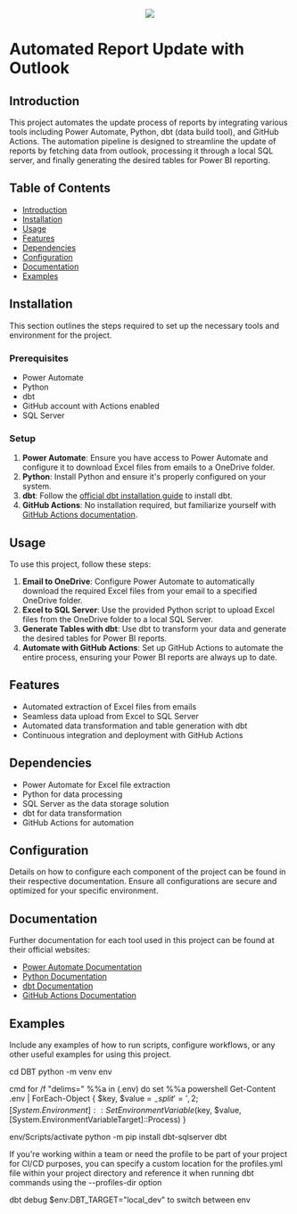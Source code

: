  <div align="center">
  <p>
      <img src="https://github.com/Wemmy/BI-with-Outlook-and-dbt/blob/master/BI_with_outlook.png"></a>
  </p>
</div>

# Automated Report Update with Outlook

## Introduction
This project automates the update process of reports by integrating various tools including Power Automate, Python, dbt (data build tool), and GitHub Actions. The automation pipeline is designed to streamline the update of reports by fetching data from outlook, processing it through a local SQL server, and finally generating the desired tables for Power BI reporting.

## Table of Contents
- [Introduction](#introduction)
- [Installation](#installation)
- [Usage](#usage)
- [Features](#features)
- [Dependencies](#dependencies)
- [Configuration](#configuration)
- [Documentation](#documentation)
- [Examples](#examples)


## Installation
This section outlines the steps required to set up the necessary tools and environment for the project.

### Prerequisites
- Power Automate
- Python
- dbt
- GitHub account with Actions enabled
- SQL Server

### Setup
1. **Power Automate**: Ensure you have access to Power Automate and configure it to download Excel files from emails to a OneDrive folder.
2. **Python**: Install Python and ensure it's properly configured on your system.
3. **dbt**: Follow the [official dbt installation guide](https://docs.getdbt.com/dbt-cli/installation) to install dbt.
4. **GitHub Actions**: No installation required, but familiarize yourself with [GitHub Actions documentation](https://docs.github.com/en/actions).

## Usage
To use this project, follow these steps:

1. **Email to OneDrive**: Configure Power Automate to automatically download the required Excel files from your email to a specified OneDrive folder.
2. **Excel to SQL Server**: Use the provided Python script to upload Excel files from the OneDrive folder to a local SQL Server.
3. **Generate Tables with dbt**: Use dbt to transform your data and generate the desired tables for Power BI reports.
4. **Automate with GitHub Actions**: Set up GitHub Actions to automate the entire process, ensuring your Power BI reports are always up to date.

## Features
- Automated extraction of Excel files from emails
- Seamless data upload from Excel to SQL Server
- Automated data transformation and table generation with dbt
- Continuous integration and deployment with GitHub Actions

## Dependencies
- Power Automate for Excel file extraction
- Python for data processing
- SQL Server as the data storage solution
- dbt for data transformation
- GitHub Actions for automation

## Configuration
Details on how to configure each component of the project can be found in their respective documentation. Ensure all configurations are secure and optimized for your specific environment.

## Documentation
Further documentation for each tool used in this project can be found at their official websites:
- [Power Automate Documentation](https://docs.microsoft.com/en-us/power-automate/)
- [Python Documentation](https://docs.python.org/3/)
- [dbt Documentation](https://docs.getdbt.com/)
- [GitHub Actions Documentation](https://docs.github.com/en/actions)

## Examples
Include any examples of how to run scripts, configure workflows, or any other useful examples for using this project.


cd DBT
python -m venv env

cmd 
for /f "delims=" %%a in (.env) do set %%a
powershell
Get-Content .env | ForEach-Object { $key, $value = $_ -split '=',2; [System.Environment]::SetEnvironmentVariable($key, $value, [System.EnvironmentVariableTarget]::Process) }

env/Scripts/activate
python -m pip install dbt-sqlserver dbt

If you're working within a team or need the profile to be part of your project for CI/CD purposes, you can specify a custom location for the profiles.yml file within your project directory and reference it when running dbt commands using the --profiles-dir option

dbt debug
 $env:DBT_TARGET="local_dev" to switch between env
 